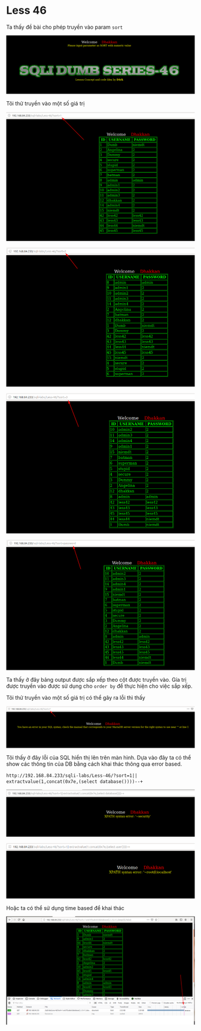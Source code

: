 # Less 46

Ta thấy đề bài cho phép truyền vào param `sort`

![](../images/sqli-labs/Less-46/01.png)

Tôi thử truyền vào một số giá trị

![](../images/sqli-labs/Less-46/02.png)

![](../images/sqli-labs/Less-46/03.png)

![](../images/sqli-labs/Less-46/04.png)

![](../images/sqli-labs/Less-46/05.png)

Ta thấy ở đây bảng output được sắp xếp theo cột được truyền vào. Gía trị được truyền vào được sử dụng cho `order by` để thực hiện cho việc sắp xếp.

Tôi thử truyền vào một số giá trị có thể gây ra lỗi thì thấy

![](../images/sqli-labs/Less-46/06.png)

Tôi thấy ở đây lỗi của SQL hiển thị lên trên màn hình. Dựa vào đây ta có thể show các thông tin của DB bằng cách khai thác thông qua error based.

```
http://192.168.84.233/sqli-labs/Less-46/?sort=1|| extractvalue(1,concat(0x7e,(select database())))--+
```

![](../images/sqli-labs/Less-46/07.png)

![](../images/sqli-labs/Less-46/08.png)

Hoặc ta có thể sử dụng time based để khai thác

![](../images/sqli-labs/Less-46/09.png)